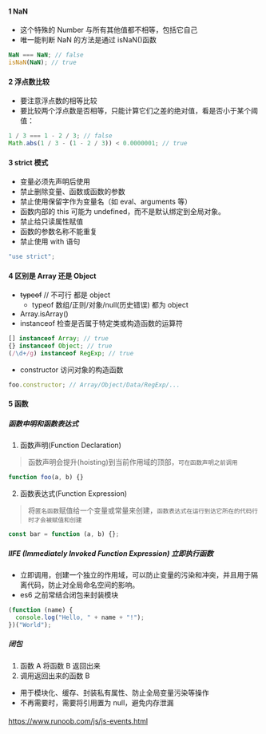 #### 1 NaN

- 这个特殊的 Number 与所有其他值都不相等，包括它自己
- 唯一能判断 NaN 的方法是通过 isNaN()函数

```js
NaN === NaN; // false
isNaN(NaN); // true
```

#### 2 浮点数比较

- 要注意浮点数的相等比较
- 要比较两个浮点数是否相等，只能计算它们之差的绝对值，看是否小于某个阈值：

```js
1 / 3 === 1 - 2 / 3; // false
Math.abs(1 / 3 - (1 - 2 / 3)) < 0.0000001; // true
```

#### 3 strict 模式

- 变量必须先声明后使用
- 禁止删除变量、函数或函数的参数
- 禁止使用保留字作为变量名（如 eval、arguments 等）
- 函数内部的 this 可能为 undefined，而不是默认绑定到全局对象。
- 禁止给只读属性赋值
- 函数的参数名称不能重复
- 禁止使用 with 语句

```js
"use strict";
```

#### 4 区别是 Array 还是 Object

- ~~typeof~~ // 不可行 都是 object
  - typeof 数组/正则/对象/null(历史错误) 都为 object
- Array.isArray()
- instanceof 检查是否属于特定类或构造函数的运算符

```js
[] instanceof Array; // true
{} instanceof Object; // true
(/\d+/g) instanceof RegExp; // true
```

- constructor 访问对象的构造函数

```js
foo.constructor; // Array/Object/Data/RegExp/...
```

#### 5 函数

##### 函数申明和函数表达式

1. 函数声明(Function Declaration)

> 函数声明会提升(hoisting)到当前作用域的顶部，`可在函数声明之前调用`

```js
function foo(a, b) {}
```

2. 函数表达式(Function Expression)

> 将`匿名函数`赋值给一个变量或常量来创建，`函数表达式在运行到达它所在的代码行时才会被赋值和创建`

```js
const bar = function (a, b) {};
```

##### IIFE (Immediately Invoked Function Expression) 立即执行函数

- 立即调用，创建一个独立的作用域，可以防止变量的污染和冲突，并且用于隔离代码，防止对全局命名空间的影响。
- es6 之前常结合闭包来封装模块

```js
(function (name) {
  console.log("Hello, " + name + "!");
})("World");
```

##### 闭包

1. 函数 A 将函数 B 返回出来
2. 调用返回出来的函数 B

- 用于模块化、缓存、封装私有属性、防止全局变量污染等操作
- 不再需要时，需要将引用置为 null，避免内存泄漏

####

https://www.runoob.com/js/js-events.html
